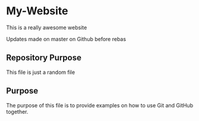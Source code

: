# My-Website

This is a really awesome website

Updates made on master on Github before rebas
## Repository Purpose

This file is just a random file

## Purpose

The purpose of this file is to provide examples
on how to use Git and GitHub together.
